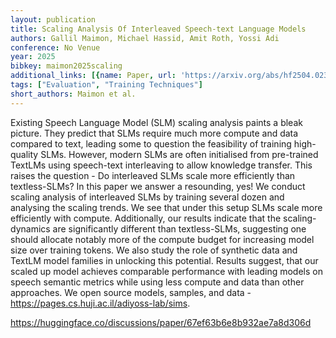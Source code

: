 ```yaml
---
layout: publication
title: Scaling Analysis Of Interleaved Speech-text Language Models
authors: Gallil Maimon, Michael Hassid, Amit Roth, Yossi Adi
conference: No Venue
year: 2025
bibkey: maimon2025scaling
additional_links: [{name: Paper, url: 'https://arxiv.org/abs/hf2504.02398'}]
tags: ["Evaluation", "Training Techniques"]
short_authors: Maimon et al.
---
```

Existing Speech Language Model (SLM) scaling analysis paints a bleak picture. They predict that SLMs require much more compute and data compared to text, leading some to question the feasibility of training high-quality SLMs. However, modern SLMs are often initialised from pre-trained TextLMs using speech-text interleaving to allow knowledge transfer. This raises the question - Do interleaved SLMs scale more efficiently than textless-SLMs? In this paper we answer a resounding, yes! We conduct scaling analysis of interleaved SLMs by training several dozen and analysing the scaling trends. We see that under this setup SLMs scale more efficiently with compute. Additionally, our results indicate that the scaling-dynamics are significantly different than textless-SLMs, suggesting one should allocate notably more of the compute budget for increasing model size over training tokens. We also study the role of synthetic data and TextLM model families in unlocking this potential. Results suggest, that our scaled up model achieves comparable performance with leading models on speech semantic metrics while using less compute and data than other approaches. We open source models, samples, and data - https://pages.cs.huji.ac.il/adiyoss-lab/sims.

https://huggingface.co/discussions/paper/67ef63b6e8b932ae7a8d306d